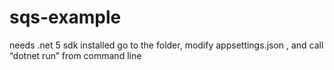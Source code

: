 # sqs-example

needs .net 5 sdk installed 
go to the folder, modify appsettings.json , and call “dotnet run”  from command line
